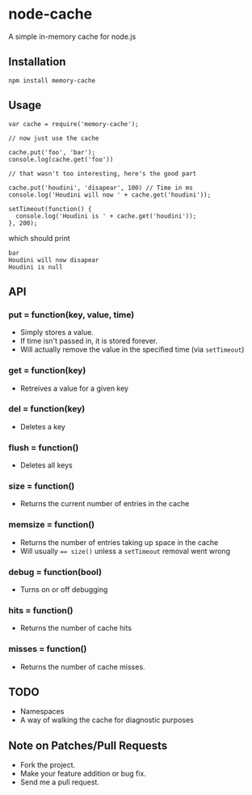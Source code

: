 # node-cache

A simple in-memory cache for node.js

## Installation

    npm install memory-cache

## Usage

    var cache = require('memory-cache');

    // now just use the cache

    cache.put('foo', 'bar');
    console.log(cache.get('foo'))

    // that wasn't too interesting, here's the good part

    cache.put('houdini', 'disapear', 100) // Time in ms
    console.log('Houdini will now ' + cache.get('houdini'));

    setTimeout(function() {
      console.log('Houdini is ' + cache.get('houdini'));
    }, 200);

which should print

    bar
    Houdini will now disapear
    Houdini is null

## API

### put = function(key, value, time)

* Simply stores a value. 
* If time isn't passed in, it is stored forever.
* Will actually remove the value in the specified time (via `setTimeout`)

### get = function(key)

* Retreives a value for a given key

### del = function(key)

* Deletes a key

### flush = function()

* Deletes all keys

### size = function()

* Returns the current number of entries in the cache

### memsize = function()

* Returns the number of entries taking up space in the cache
* Will usually `== size()` unless a `setTimeout` removal went wrong

### debug = function(bool)

* Turns on or off debugging

### hits = function()

* Returns the number of cache hits

### misses = function()

* Returns the number of cache misses.

## TODO

* Namespaces
* A way of walking the cache for diagnostic purposes

## Note on Patches/Pull Requests
 
* Fork the project.
* Make your feature addition or bug fix.
* Send me a pull request.

